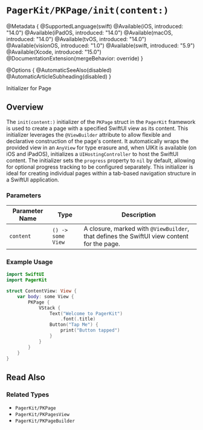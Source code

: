 # ``PagerKit/PKPage/init(content:)``

@Metadata {
    @SupportedLanguage(swift)
    @Available(iOS, introduced: "14.0")
    @Available(iPadOS, introduced: "14.0")
    @Available(macOS, introduced: "14.0")
    @Available(tvOS, introduced: "14.0")
    @Available(visionOS, introduced: "1.0")
    @Available(swift, introduced: "5.9")
    @Available(Xcode, introduced: "15.0")
    @DocumentationExtension(mergeBehavior: override)
}

@Options {
    @AutomaticSeeAlso(disabled)
    @AutomaticArticleSubheading(disabled)
}


Initializer for Page

## Overview

The `init(content:)` initializer of the ``PKPage`` struct in the `PagerKit` framework is used to create a page with a specified SwiftUI view as its content. This initializer leverages the `@ViewBuilder` attribute to allow flexible and declarative construction of the page's content. It automatically wraps the provided view in an `AnyView` for type erasure and, when UIKit is available (on iOS and iPadOS), initializes a `UIHostingController` to host the SwiftUI content. The initializer sets the `progress` property to `nil` by default, allowing for optional progress tracking to be configured separately. This initializer is ideal for creating individual pages within a tab-based navigation structure in a SwiftUI application.

### Parameters
| Parameter Name | Type | Description |
|----------------|------|-------------|
| `content` | `() -> some View` | A closure, marked with `@ViewBuilder`, that defines the SwiftUI view content for the page. |

### Example Usage
```swift
import SwiftUI
import PagerKit

struct ContentView: View {
    var body: some View {
        PKPage {
            VStack {
                Text("Welcome to PagerKit")
                    .font(.title)
                Button("Tap Me") {
                    print("Button tapped")
                }
            }
        }
    }
}
```

## Read Also

### Related Types
- ``PagerKit/PKPage``
- ``PagerKit/PKPagesView``
- ``PagerKit/PKPageBuilder``
